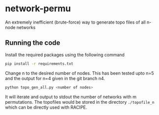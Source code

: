 # network-permu
An extremely inefficient (brute-force) way to generate topo files of all n-node networks

## Running the code
Install the required packages using the following command
```bash
pip install -r requirements.txt
```
Change n to the desired number of nodes. This has been tested upto n=5 and the output for n=4 given in the git branch n4.
```bash
python topo_gen_all.py <number of nodes>
```
It will iterate and output to stdout the number of networks with m permutations.
The topofiles would be stored in the directory `./topofile_n` which can be directly used with RACIPE.
